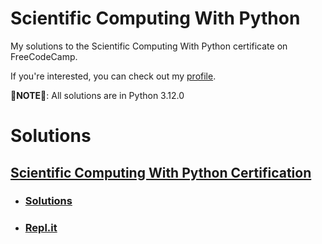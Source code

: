 # Scientific Computing With Python

My solutions to the Scientific Computing With Python certificate on FreeCodeCamp.

If you're interested, you can check out my [profile](https://freecodecamp.org/ret2christian).

**🚨NOTE🚨**: All solutions are in Python 3.12.0

# Solutions

## [Scientific Computing With Python Certification](https://www.freecodecamp.org/learn/scientific-computing-with-python/)
- ### [Solutions](https://github.com/chrvstian/freecodecamp/tree/main/scientific-computing-with-python)
- ### [Repl.it](https://replit.com/@null-ptrs?path=folder/Scientific%20Computing%20With%20Python%20Solutions)
